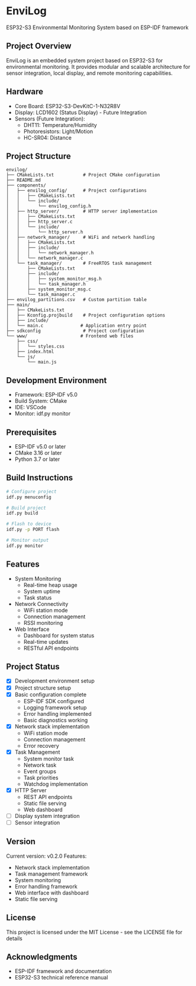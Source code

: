# EnviLog

ESP32-S3 Environmental Monitoring System based on ESP-IDF framework

## Project Overview
EnviLog is an embedded system project based on ESP32-S3 for environmental monitoring. It provides modular and scalable architecture for sensor integration, local display, and remote monitoring capabilities.

## Hardware
- Core Board: ESP32-S3-DevKitC-1-N32R8V
- Display: LCD1602 (Status Display) - Future Integration
- Sensors (Future Integration):
  - DHT11: Temperature/Humidity
  - Photoresistors: Light/Motion
  - HC-SR04: Distance

## Project Structure
```
envilog/
├── CMakeLists.txt           # Project CMake configuration
├── README.md               
├── components/
│   ├── envilog_config/      # Project configurations
│   │   ├── CMakeLists.txt
│   │   └── include/
│   │       └── envilog_config.h
│   ├── http_server/         # HTTP server implementation
│   │   ├── CMakeLists.txt
│   │   ├── http_server.c
│   │   └── include/
│   │       └── http_server.h
│   ├── network_manager/     # WiFi and network handling
│   │   ├── CMakeLists.txt
│   │   ├── include/
│   │   │   └── network_manager.h
│   │   └── network_manager.c
│   └── task_manager/        # FreeRTOS task management
│       ├── CMakeLists.txt
│       ├── include/
│       │   ├── system_monitor_msg.h
│       │   └── task_manager.h
│       ├── system_monitor_msg.c
│       └── task_manager.c
├── envilog_partitions.csv   # Custom partition table
├── main/
│   ├── CMakeLists.txt
│   ├── Kconfig.projbuild    # Project configuration options
│   ├── include/
│   └── main.c              # Application entry point
├── sdkconfig                # Project configuration
└── www/                    # Frontend web files
    ├── css/
    │   └── styles.css
    ├── index.html
    └── js/
        └── main.js
```

## Development Environment
- Framework: ESP-IDF v5.0
- Build System: CMake
- IDE: VSCode
- Monitor: idf.py monitor

## Prerequisites
- ESP-IDF v5.0 or later
- CMake 3.16 or later
- Python 3.7 or later

## Build Instructions
```bash
# Configure project
idf.py menuconfig

# Build project
idf.py build

# Flash to device
idf.py -p PORT flash

# Monitor output
idf.py monitor
```

## Features
- System Monitoring
  * Real-time heap usage
  * System uptime
  * Task status
- Network Connectivity
  * WiFi station mode
  * Connection management
  * RSSI monitoring
- Web Interface
  * Dashboard for system status
  * Real-time updates
  * RESTful API endpoints

## Project Status
- [x] Development environment setup
- [x] Project structure setup
- [x] Basic configuration complete
  - ESP-IDF SDK configured
  - Logging framework setup
  - Error handling implemented
  - Basic diagnostics working
- [x] Network stack implementation
  - WiFi station mode
  - Connection management
  - Error recovery
- [x] Task Management
  - System monitor task
  - Network task
  - Event groups
  - Task priorities
  - Watchdog implementation
- [x] HTTP Server
  - REST API endpoints
  - Static file serving
  - Web dashboard
- [ ] Display system integration
- [ ] Sensor integration

## Version
Current version: v0.2.0
Features:
- Network stack implementation
- Task management framework
- System monitoring
- Error handling framework
- Web interface with dashboard
- Static file serving

## License
This project is licensed under the MIT License - see the LICENSE file for details

## Acknowledgments
- ESP-IDF framework and documentation
- ESP32-S3 technical reference manual

